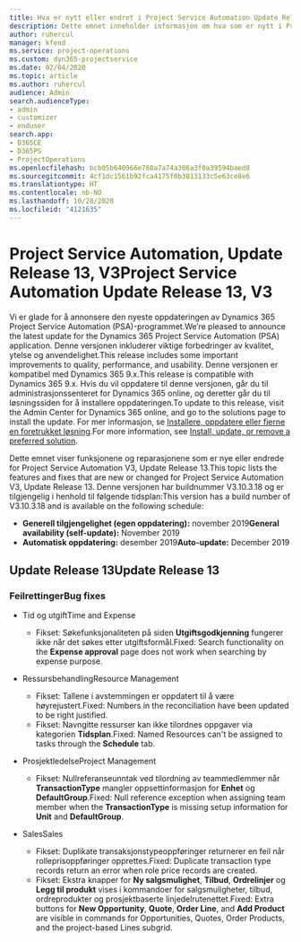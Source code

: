 ```yaml
---
title: Hva er nytt eller endret i Project Service Automation Update Release 13, V3
description: Dette emnet inneholder informasjon om hva som er nytt i Project Service Automation Update Release 13, V3.
author: ruhercul
manager: kfend
ms.service: project-operations
ms.custom: dyn365-projectservice
ms.date: 02/04/2020
ms.topic: article
ms.author: ruhercul
audience: Admin
search.audienceType:
- admin
- customizer
- enduser
search.app:
- D365CE
- D365PS
- ProjectOperations
ms.openlocfilehash: bcb05b640966e760a7a74a306a3f0a39594baed8
ms.sourcegitcommit: 4cf1dc1561b92fca4175f0b3813133c5e63ce8e6
ms.translationtype: HT
ms.contentlocale: nb-NO
ms.lasthandoff: 10/28/2020
ms.locfileid: "4121635"
---
```

# <a name="project-service-automation-update-release-13-v3"></a><span data-ttu-id="8f756-103">Project Service Automation, Update Release 13, V3</span><span class="sxs-lookup"><span data-stu-id="8f756-103">Project Service Automation Update Release 13, V3</span></span>
<span data-ttu-id="8f756-104">Vi er glade for å annonsere den nyeste oppdateringen av Dynamics 365 Project Service Automation (PSA)-programmet.</span><span class="sxs-lookup"><span data-stu-id="8f756-104">We’re pleased to announce the latest update for the Dynamics 365 Project Service Automation (PSA) application.</span></span> <span data-ttu-id="8f756-105">Denne versjonen inkluderer viktige forbedringer av kvalitet, ytelse og anvendelighet.</span><span class="sxs-lookup"><span data-stu-id="8f756-105">This release includes some important improvements to quality, performance, and usability.</span></span> <span data-ttu-id="8f756-106">Denne versjonen er kompatibel med Dynamics 365 9.x.</span><span class="sxs-lookup"><span data-stu-id="8f756-106">This release is compatible with Dynamics 365 9.x.</span></span> <span data-ttu-id="8f756-107">Hvis du vil oppdatere til denne versjonen, går du til administrasjonssenteret for Dynamics 365 online, og deretter går du til løsningssiden for å installere oppdateringen.</span><span class="sxs-lookup"><span data-stu-id="8f756-107">To update to this release, visit the Admin Center for Dynamics 365 online, and go to the solutions page to install the update.</span></span> <span data-ttu-id="8f756-108">For mer informasjon, se [Installere, oppdatere eller fjerne en foretrukket løsning](https://docs.microsoft.com/power-platform/admin/install-remove-preferred-solution).</span><span class="sxs-lookup"><span data-stu-id="8f756-108">For more information, see [Install, update, or remove a preferred solution](https://docs.microsoft.com/power-platform/admin/install-remove-preferred-solution).</span></span>

<span data-ttu-id="8f756-109">Dette emnet viser funksjonene og reparasjonene som er nye eller endrede for Project Service Automation V3, Update Release 13.</span><span class="sxs-lookup"><span data-stu-id="8f756-109">This topic lists the features and fixes that are new or changed for Project Service Automation V3, Update Release 13.</span></span> <span data-ttu-id="8f756-110">Denne versjonen har buildnummer V3.10.3.18 og er tilgjengelig i henhold til følgende tidsplan:</span><span class="sxs-lookup"><span data-stu-id="8f756-110">This version has a build number of V3.10.3.18 and is available on the following schedule:</span></span>

- <span data-ttu-id="8f756-111">**Generell tilgjengelighet (egen oppdatering):** november 2019</span><span class="sxs-lookup"><span data-stu-id="8f756-111">**General availability (self-update):** November 2019</span></span>
- <span data-ttu-id="8f756-112">**Automatisk oppdatering:** desember 2019</span><span class="sxs-lookup"><span data-stu-id="8f756-112">**Auto-update:** December 2019</span></span>


## <a name="update-release-13"></a><span data-ttu-id="8f756-113">Update Release 13</span><span class="sxs-lookup"><span data-stu-id="8f756-113">Update Release 13</span></span> 

### <a name="bug-fixes"></a><span data-ttu-id="8f756-114">Feilrettinger</span><span class="sxs-lookup"><span data-stu-id="8f756-114">Bug fixes</span></span>

- <span data-ttu-id="8f756-115">Tid og utgift</span><span class="sxs-lookup"><span data-stu-id="8f756-115">Time and Expense</span></span>

     - <span data-ttu-id="8f756-116">Fikset: Søkefunksjonaliteten på siden **Utgiftsgodkjenning** fungerer ikke når det søkes etter utgiftsformål.</span><span class="sxs-lookup"><span data-stu-id="8f756-116">Fixed: Search functionality on the **Expense approval** page does not work when searching by expense purpose.</span></span>

- <span data-ttu-id="8f756-117">Ressursbehandling</span><span class="sxs-lookup"><span data-stu-id="8f756-117">Resource Management</span></span>

     - <span data-ttu-id="8f756-118">Fikset: Tallene i avstemmingen er oppdatert til å være høyrejustert.</span><span class="sxs-lookup"><span data-stu-id="8f756-118">Fixed: Numbers in the reconciliation have been updated to be right justified.</span></span>
     - <span data-ttu-id="8f756-119">Fikset: Navngitte ressurser kan ikke tilordnes oppgaver via kategorien **Tidsplan**.</span><span class="sxs-lookup"><span data-stu-id="8f756-119">Fixed: Named Resources can't be assigned to tasks through the **Schedule** tab.</span></span>

- <span data-ttu-id="8f756-120">Prosjektledelse</span><span class="sxs-lookup"><span data-stu-id="8f756-120">Project Management</span></span>

     - <span data-ttu-id="8f756-121">Fikset: Nullreferanseunntak ved tilordning av teammedlemmer når **TransactionType** mangler oppsettinformasjon for **Enhet** og **DefaultGroup**.</span><span class="sxs-lookup"><span data-stu-id="8f756-121">Fixed: Null reference exception when assigning team member when the **TransactionType** is missing setup information for **Unit** and **DefaultGroup**.</span></span>

- <span data-ttu-id="8f756-122">Sales</span><span class="sxs-lookup"><span data-stu-id="8f756-122">Sales</span></span>

     - <span data-ttu-id="8f756-123">Fikset: Duplikate transaksjonstypeoppføringer returnerer en feil når rolleprisoppføringer opprettes.</span><span class="sxs-lookup"><span data-stu-id="8f756-123">Fixed: Duplicate transaction type records return an error when role price records are created.</span></span>
     - <span data-ttu-id="8f756-124">Fikset: Ekstra knapper for **Ny salgsmulighet**, **Tilbud**, **Ordrelinjer** og **Legg til produkt** vises i kommandoer for salgsmuligheter, tilbud, ordreprodukter og prosjektbaserte linjedelrutenettet.</span><span class="sxs-lookup"><span data-stu-id="8f756-124">Fixed: Extra buttons for **New Opportunity**, **Quote**, **Order Line**, and **Add Product** are visible in commands for Opportunities, Quotes, Order Products, and the project-based Lines subgrid.</span></span>


